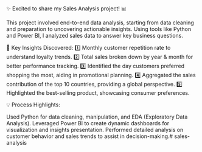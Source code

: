 ✨ Excited to share my Sales Analysis project! 📊

This project involved end-to-end data analysis, starting from data cleaning and preparation to uncovering actionable insights. Using tools like Python and Power BI, I analyzed sales data to answer key business questions.

🔑 Key Insights Discovered:
1️⃣ Monthly customer repetition rate to understand loyalty trends.
2️⃣ Total sales broken down by year & month for better performance tracking.
3️⃣ Identified the day customers preferred shopping the most, aiding in promotional planning.
4️⃣ Aggregated the sales contribution of the top 10 countries, providing a global perspective.
5️⃣ Highlighted the best-selling product, showcasing consumer preferences.

💡 Process Highlights:

Used Python for data cleaning, manipulation, and EDA (Exploratory Data Analysis).
Leveraged Power BI to create dynamic dashboards for visualization and insights presentation.
Performed detailed analysis on customer behavior and sales trends to assist in decision-making.# sales-analysis
